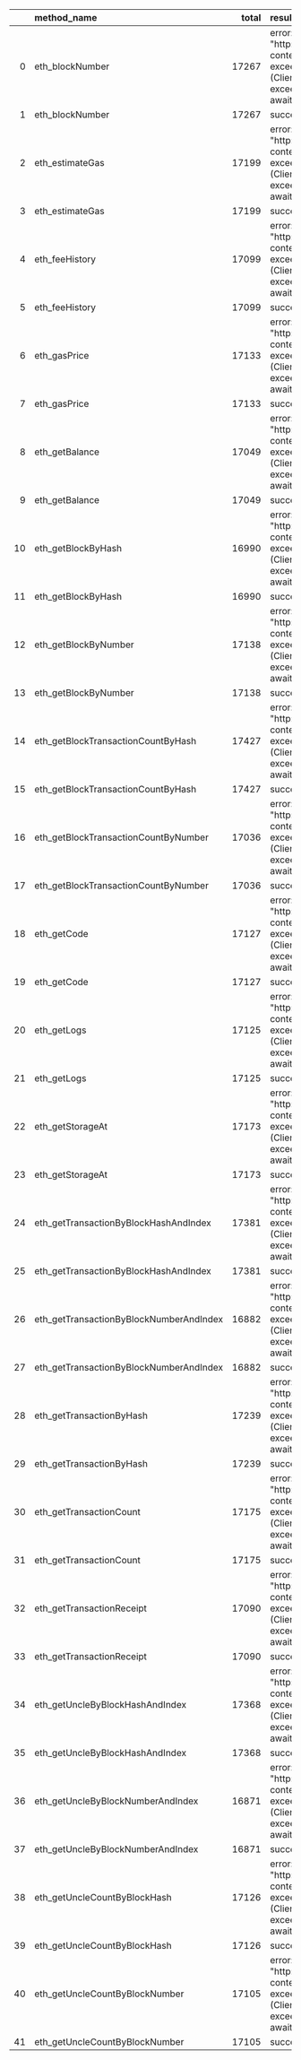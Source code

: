 |    | method_name                             |   total | result                                                                                                          |   count |   percentage |
|---:|:----------------------------------------|--------:|:----------------------------------------------------------------------------------------------------------------|--------:|-------------:|
|  0 | eth_blockNumber                         |   17267 | error: Post "http://localhost:8545": context deadline exceeded (Client.Timeout exceeded while awaiting headers) |     205 |   0.0118724  |
|  1 | eth_blockNumber                         |   17267 | success                                                                                                         |   17062 |   0.988128   |
|  2 | eth_estimateGas                         |   17199 | error: Post "http://localhost:8545": context deadline exceeded (Client.Timeout exceeded while awaiting headers) |     220 |   0.0127914  |
|  3 | eth_estimateGas                         |   17199 | success                                                                                                         |   16979 |   0.987209   |
|  4 | eth_feeHistory                          |   17099 | error: Post "http://localhost:8545": context deadline exceeded (Client.Timeout exceeded while awaiting headers) |     183 |   0.0107024  |
|  5 | eth_feeHistory                          |   17099 | success                                                                                                         |   16916 |   0.989298   |
|  6 | eth_gasPrice                            |   17133 | error: Post "http://localhost:8545": context deadline exceeded (Client.Timeout exceeded while awaiting headers) |     207 |   0.0120819  |
|  7 | eth_gasPrice                            |   17133 | success                                                                                                         |   16926 |   0.987918   |
|  8 | eth_getBalance                          |   17049 | error: Post "http://localhost:8545": context deadline exceeded (Client.Timeout exceeded while awaiting headers) |     207 |   0.0121415  |
|  9 | eth_getBalance                          |   17049 | success                                                                                                         |   16842 |   0.987859   |
| 10 | eth_getBlockByHash                      |   16990 | error: Post "http://localhost:8545": context deadline exceeded (Client.Timeout exceeded while awaiting headers) |     173 |   0.0101825  |
| 11 | eth_getBlockByHash                      |   16990 | success                                                                                                         |   16817 |   0.989818   |
| 12 | eth_getBlockByNumber                    |   17138 | error: Post "http://localhost:8545": context deadline exceeded (Client.Timeout exceeded while awaiting headers) |     219 |   0.0127786  |
| 13 | eth_getBlockByNumber                    |   17138 | success                                                                                                         |   16919 |   0.987221   |
| 14 | eth_getBlockTransactionCountByHash      |   17427 | error: Post "http://localhost:8545": context deadline exceeded (Client.Timeout exceeded while awaiting headers) |     183 |   0.0105009  |
| 15 | eth_getBlockTransactionCountByHash      |   17427 | success                                                                                                         |   17244 |   0.989499   |
| 16 | eth_getBlockTransactionCountByNumber    |   17036 | error: Post "http://localhost:8545": context deadline exceeded (Client.Timeout exceeded while awaiting headers) |     169 |   0.00992017 |
| 17 | eth_getBlockTransactionCountByNumber    |   17036 | success                                                                                                         |   16867 |   0.99008    |
| 18 | eth_getCode                             |   17127 | error: Post "http://localhost:8545": context deadline exceeded (Client.Timeout exceeded while awaiting headers) |     209 |   0.012203   |
| 19 | eth_getCode                             |   17127 | success                                                                                                         |   16918 |   0.987797   |
| 20 | eth_getLogs                             |   17125 | error: Post "http://localhost:8545": context deadline exceeded (Client.Timeout exceeded while awaiting headers) |     188 |   0.0109781  |
| 21 | eth_getLogs                             |   17125 | success                                                                                                         |   16937 |   0.989022   |
| 22 | eth_getStorageAt                        |   17173 | error: Post "http://localhost:8545": context deadline exceeded (Client.Timeout exceeded while awaiting headers) |     204 |   0.0118791  |
| 23 | eth_getStorageAt                        |   17173 | success                                                                                                         |   16969 |   0.988121   |
| 24 | eth_getTransactionByBlockHashAndIndex   |   17381 | error: Post "http://localhost:8545": context deadline exceeded (Client.Timeout exceeded while awaiting headers) |     188 |   0.0108164  |
| 25 | eth_getTransactionByBlockHashAndIndex   |   17381 | success                                                                                                         |   17193 |   0.989184   |
| 26 | eth_getTransactionByBlockNumberAndIndex |   16882 | error: Post "http://localhost:8545": context deadline exceeded (Client.Timeout exceeded while awaiting headers) |     223 |   0.0132093  |
| 27 | eth_getTransactionByBlockNumberAndIndex |   16882 | success                                                                                                         |   16659 |   0.986791   |
| 28 | eth_getTransactionByHash                |   17239 | error: Post "http://localhost:8545": context deadline exceeded (Client.Timeout exceeded while awaiting headers) |     198 |   0.0114856  |
| 29 | eth_getTransactionByHash                |   17239 | success                                                                                                         |   17041 |   0.988514   |
| 30 | eth_getTransactionCount                 |   17175 | error: Post "http://localhost:8545": context deadline exceeded (Client.Timeout exceeded while awaiting headers) |     190 |   0.0110626  |
| 31 | eth_getTransactionCount                 |   17175 | success                                                                                                         |   16985 |   0.988937   |
| 32 | eth_getTransactionReceipt               |   17090 | error: Post "http://localhost:8545": context deadline exceeded (Client.Timeout exceeded while awaiting headers) |     183 |   0.010708   |
| 33 | eth_getTransactionReceipt               |   17090 | success                                                                                                         |   16907 |   0.989292   |
| 34 | eth_getUncleByBlockHashAndIndex         |   17368 | error: Post "http://localhost:8545": context deadline exceeded (Client.Timeout exceeded while awaiting headers) |     194 |   0.01117    |
| 35 | eth_getUncleByBlockHashAndIndex         |   17368 | success                                                                                                         |   17174 |   0.98883    |
| 36 | eth_getUncleByBlockNumberAndIndex       |   16871 | error: Post "http://localhost:8545": context deadline exceeded (Client.Timeout exceeded while awaiting headers) |     216 |   0.012803   |
| 37 | eth_getUncleByBlockNumberAndIndex       |   16871 | success                                                                                                         |   16655 |   0.987197   |
| 38 | eth_getUncleCountByBlockHash            |   17126 | error: Post "http://localhost:8545": context deadline exceeded (Client.Timeout exceeded while awaiting headers) |     188 |   0.0109775  |
| 39 | eth_getUncleCountByBlockHash            |   17126 | success                                                                                                         |   16938 |   0.989023   |
| 40 | eth_getUncleCountByBlockNumber          |   17105 | error: Post "http://localhost:8545": context deadline exceeded (Client.Timeout exceeded while awaiting headers) |     188 |   0.0109909  |
| 41 | eth_getUncleCountByBlockNumber          |   17105 | success                                                                                                         |   16917 |   0.989009   |